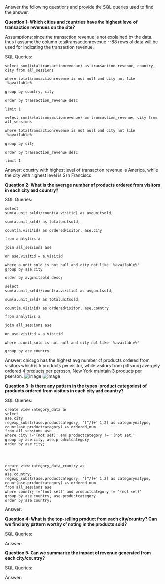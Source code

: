 Answer the following questions and provide the SQL queries used to find the answer.

    
**Question 1: Which cities and countries have the highest level of transaction revenues on the site?**

Assumptions: since the transaction revenue is not explained by the data, thus i assume the column totaltransactionrevenue --88 rows of data will be used for indicating the transaction revenue.

SQL Queries:

    select sum(totaltransactionrevenue) as transaction_revenue, country, city from all_sessions

    where totaltransactionrevenue is not null and city not like '%available%' 

    group by country, city

    order by transaction_revenue desc

    limit 1

    select sum(totaltransactionrevenue) as transaction_revenue, city from all_sessions

    where totaltransactionrevenue is not null and city not like '%available%'

    group by city

    order by transaction_revenue desc

    limit 1


Answer: country with highest level of transaction revenue is America,  while the city with highest level is San Francisco




**Question 2: What is the average number of products ordered from visitors in each city and country?**


SQL Queries:

    select 
    sum(a.unit_sold)/count(a.visitid) as avgunitsold, 
    
    sum(a.unit_sold) as totalunitsold, 
    
    count(a.visitid) as orderedvisitor, ase.city
    
    from analytics a 

    join all_sessions ase

    on ase.visitid = a.visitid

    where a.unit_sold is not null and city not like '%available%'
    group by ase.city

    order by avgunitsold desc;

    select 
    sum(a.unit_sold)/count(a.visitid) as avgunitsold,
    
    sum(a.unit_sold) as totalunitsold, 
    
    count(a.visitid) as orderedvisitor, ase.country
    
    from analytics a 

    join all_sessions ase

    on ase.visitid = a.visitid

    where a.unit_sold is not null and city not like '%available%'

    group by ase.country

Answer: chicago has the highest avg number of products ordered from visitors which is 5 products per visitor, while visitors from pittsburg avergely ordered 4 products per peroson, New York maintain 3 products per pserson.
 ![image](https://github.com/maybester/transforming-analyzing-data-in-SQL/assets/73912419/1f58b8b2-f0c9-47f1-bcd8-1750e71b98e4)
 ![image](https://github.com/maybester/transforming-analyzing-data-in-SQL/assets/73912419/70266098-5b22-4392-bf8e-ebf10fc19ea2)







**Question 3: Is there any pattern in the types (product categories) of products ordered from visitors in each city and country?**


SQL Queries:

    create view category_data as 
    select 
	ase.city, 
	regexp_substr(ase.productcategory, '[^/]+',1,2) as categorynatype,
	count(ase.productcategory) as ordered_num	
	from all_sessions ase
	where city !='(not set)' and productcategory != '(not set)'
	group by ase.city, ase.productcategory
	order by ase.city;
    
    
    
    
    create view category_data_country as 
    select 
	ase.country, 
	regexp_substr(ase.productcategory, '[^/]+',1,2) as categorynatype,
	count(ase.productcategory) as ordered_num	
	from all_sessions ase
	where country !='(not set)' and productcategory != '(not set)'
	group by ase.country, ase.productcategory
	order by ase.country;



Answer:





**Question 4: What is the top-selling product from each city/country? Can we find any pattern worthy of noting in the products sold?**


SQL Queries:



Answer:





**Question 5: Can we summarize the impact of revenue generated from each city/country?**

SQL Queries:



Answer:







